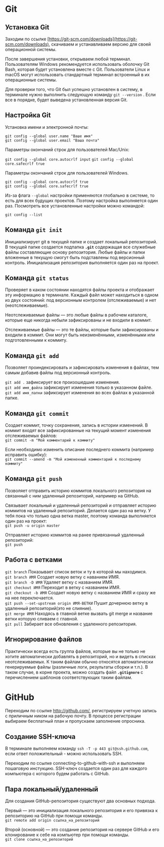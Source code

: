 # Git


## Установка Git

Заходим по ссылке [https://git-scm.com/downloads](https://git-scm.com/downloads), скачиваем и устанавливаем версию для своей операционной системы.

После завершения установки, открываем любой терминал. Пользователям Windows рекомендуется использовать оболочку Git Bash, которая будет установлена вместе с Git. Пользователи Linux и macOS могут использовать стандартный терминал встроенный в их операционные системы.

Для проверки того, что Git был успешно установлен в систему, в терминале нужно выполнить следующую команду `git --version` . Если все в порядке, будет выведена установленная версия Git.


## Настройка Git


Установка имени и электронной почты:


`git config --global user.name "Ваше имя"`  
`git config --global user.email "Ваша почта"`

Параметры окончаний строк для пользователей Mac/Unix:

`git config --global core.autocrlf input`
`git config --global core.safecrlf true`


Параметры окончаний строк для пользователей Windows.

`git config --global core.autocrlf true`  
`git config --global core.safecrlf true`

Из-за флага `--global` настройки применяются глобально в системе, то есть для всех будущих проектов. Поэтому настройка выполняется один раз. Посмотреть все установленные настройки можно командой:

`git config --list`

## Команда **`git init`**


Инициализирует git в текущей папке и создает локальный репозиторий. В текущей папке создается подпапка **`.git`** содержащая все служебные файлы составляющие основу репозитория. Любые файлы и папки вложенные в текущую смогут быть подставлены под версионный контроль. Инициализация репозитория выполняется один раз на проект.

## Команда **`git status`**


Проверяет в каком состоянии находятся файлы проекта и отображает эту информацию в терминале. Каждый файл может находиться в одном из двух состояний: под версионным контролем (отслеживаемые) и нет (неотслеживаемые).

Неотслеживаемые файлы — это любые файлы в рабочем каталоге, которые еще никогда небыли зафиксированы и не входили в коммит.

Отслеживаемые файлы — это те файлы, которые были зафиксированы и входили в коммит. Они могут быть неизменёнными, изменёнными или подготовленными к коммиту.

## Команда **`git add`**


Позволяет проиндексировать и зафиксировать изменения в файлах, тем самым добавив файлы под версионный контроль.


`git add .` зафиксирует все произошедшие изменения.  
`git add имя_файла` зафиксирует изменения только в указанном файле.  
`git add имя_папки` зафиксирует изменения во всех файлах в указанной папке.


## Команда **`git commit`**


Создает коммит, точку сохранения, запись в истории изменений. 
В коммит входят все зафиксированные на текущий момент изменения отслеживаемых файлов:  
`git commit -m "Мой комментарий к коммиту"`

Если необходимо изменить описание последнего коммита (например исправить ошибку):  
`git commit --amend -m "Мой измененный комментарий к последнему коммиту"`


## Команда **`git push`**


Позволяет отправить историю коммитов локального репозитория на связанный с ним удаленный репозиторий, например на GitHub.

Связывает локальный и удаленный репозиторий и отправляет историю коммитов на удаленный репозиторий. Делается один раз на ветку. У тебя пока что только одна ветка master, поэтому команда выполняется один раз на проект:  
`git push -u origin master`


Отправляет историю коммитов на ранее привязанный удаленный репозиторий:  
`git push`


## Работа с ветками

`git branch` Показывает список веток и ту в которой мы находимся.  
`git branch ИМЯ` Создает новую ветку с наванием ИМЯ.  
`git branch -D ИМЯ` Удаляет ветку с названием ИМЯ.  
`git checkout ИМЯ` Переходит в ветку с названием ИМЯ.  
`git checkout -b ИМЯ` Создает новую ветку с названием ИМЯ и сразу же на нее переключается.  
`git push --set-upstream origin ИМЯ-ВЕТКИ` Пушит дочернюю ветку в удаленный репозиторий(это не слияние).  
`git merge ИМЯ` Находясь в главной ветке вызвать git merge и название ветки которую сливаем с главной.  
`git pull` Забирает все обновления с удаленного репозитория.


## Игнорирование файлов


Практически всегда есть группа файлов, которые вы не только не хотите автоматически добавлять в репозиторий, но и видеть в списках неотслеживаемых. К таким файлам обычно относятся автоматически генерируемые файлы (различные логи, результаты сборки и т.п.). В таком случае, в корне проекта, можно создать файл **`.gitignore`** с перечислением шаблонов соответствующих таким файлам.


# GitHub


Переходим по ссылке http://github.com/, регистрируем учетную запись с приличным ником на рабочую почту. В процессе регистрации выбираем бесплатный план и пропускаем заполнение опросника.

## Создание SSH-ключа


В терминале выполняем команду `ssh -T -p 443 git@ssh.github.com`, если ответ положительный - можно использовать SSH.

Переходим по ссылке connecting-to-github-with-ssh и выполняем пошаговую инстукцию. SSH-ключ создается один раз для каждого компьютера с которого будем работать с GitHub.

## Пара локальный/удаленный


Для создания GitHub-репозитория существуют два основных подхода.

Первый — это инициализация локального репозитория и его привязка к репозиторию на GitHub при помощи команды.  
`git remote add origin ссылка_на_репозиторий`


Второй (основной) — это создание репозитория на сервере GitHub и его клонирование к себе на компьютер при помощи команды.  
`git clone ссылка_на_репозиторий`
